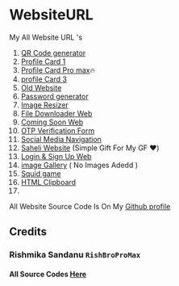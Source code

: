 # WebsiteURL
My All Website URL 's 

1. [QR Code generator](https://qrcodegenerator1-zeta.vercel.app/) <br>
2. [Profile Card 1](https://imrishmika1.vercel.app/) <br>
3. [Profile Card Pro max](https://imrishmika.vercel.app/)🔥 <br>
4. [profile Card 3](https://imrishmika2.vercel.app/) <br>
5. [Old Website](https://rishmikasandanuofficial.on.drv.tw/ImRishmika/Main.html) <br>
6. [Password generator](https://password-generator-ten-liard.vercel.app/) <br>
7. [Image Resizer](https://image-resize-website.vercel.app/) <br>
8. [ File Downloader Web](https://file-downloader-web.vercel.app/) <br>
9. [Coming Soon Web](https://coming-soon-web.vercel.app/)<br>
10. [OTP Verification Form](https://otp-verification-form.vercel.app/)<br>
11. [Social Media Navigation](https://social-media-navigation.vercel.app/)<br>
12. [Saheli Website](https://profile-card-new-nu.vercel.app/) (Simple Gift For My GF ❤️)
13. [Login & Sign Up Web](https://login-signup-form-topaz.vercel.app/)
14. [image Gallery](https://image-gallery-sepia.vercel.app/) ( No Images Adedd )
15. [Squid game](https://squid-game-profile-card.vercel.app/)
16. [HTML Clipboard](https://html-clipboard.vercel.app/)
17. 

All Website Source Code Is On My [Github profile](https://github.com/RishbroProMax)

## Credits

### Rishmika Sandanu `RishBroProMax`

#### All Source Codes [Here](https://drive.google.com/drive/folders/1epS6pYvuH2uuQlgI2ZGlG7TiyPBBnQT4?usp=share_link)

